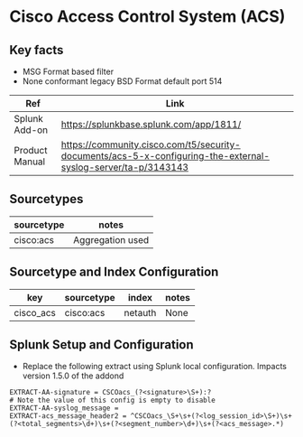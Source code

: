 # Cisco Access Control System (ACS)

## Key facts

* MSG Format based filter
* None conformant legacy BSD Format default port 514


| Ref            | Link                                                                                                    |
|----------------|---------------------------------------------------------------------------------------------------------|
| Splunk Add-on  | <https://splunkbase.splunk.com/app/1811/>                                                                 |
| Product Manual | <https://community.cisco.com/t5/security-documents/acs-5-x-configuring-the-external-syslog-server/ta-p/3143143> |

## Sourcetypes

| sourcetype     | notes                                                                                                   |
|----------------|---------------------------------------------------------------------------------------------------------|
| cisco:acs     | Aggregation used                                                                                                    |

## Sourcetype and Index Configuration

| key            | sourcetype     | index          | notes          |
|----------------|----------------|----------------|----------------|
| cisco_acs    | cisco:acs    | netauth          | None     |

## Splunk Setup and Configuration

* Replace the following extract using Splunk local configuration. Impacts version 1.5.0 of the addond

```
EXTRACT-AA-signature = CSCOacs_(?<signature>\S+):?
# Note the value of this config is empty to disable
EXTRACT-AA-syslog_message = 
EXTRACT-acs_message_header2 = ^CSCOacs_\S+\s+(?<log_session_id>\S+)\s+(?<total_segments>\d+)\s+(?<segment_number>\d+)\s+(?<acs_message>.*)
```
